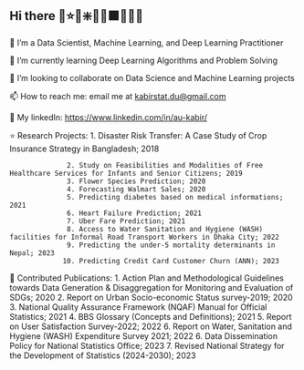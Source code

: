 ## Hi there 👋⭐🌟❇️📗🔰🟩🍏🥬🌿

🔭 I’m a Data Scientist, Machine Learning, and Deep Learning Practitioner

🌱 I’m currently learning Deep Learning Algorithms and Problem Solving

👯 I’m looking to collaborate on Data Science and Machine Learning projects

📫 How to reach me: email me at kabirstat.du@gmail.com

🌿 My linkedIn: https://www.linkedin.com/in/au-kabir/

⭐ Research Projects: 
                  1. Disaster Risk Transfer: A Case Study of Crop Insurance Strategy in Bangladesh; 2018
                  
                  2. Study on Feasibilities and Modalities of Free Healthcare Services for Infants and Senior Citizens; 2019
                  3. Flower Species Prediction; 2020
                  4. Forecasting Walmart Sales; 2020
                  5. Predicting diabetes based on medical informations; 2021
                  6. Heart Failure Prediction; 2021
                  7. Uber Fare Prediction; 2021
                  8. Access to Water Sanitation and Hygiene (WASH) facilities for Informal Road Transport Workers in Dhaka City; 2022
                  9. Predicting the under-5 mortality determinants in Nepal; 2023
                 10. Predicting Credit Card Customer Churn (ANN); 2023
                  
🔰 Contributed Publications: 
                  1. Action Plan and Methodological Guidelines towards Data Generation & Disaggregation for Monitoring and Evaluation of SDGs; 2020
                  2. Report on Urban Socio-economic Status survey-2019; 2020
                  3. National Quality Assurance Framework (NQAF) Manual for Official Statistics; 2021
                  4. BBS Glossary (Concepts and Definitions); 2021
                  5. Report on User Satisfaction Survey-2022; 2022
                  6. Report on Water, Sanitation and Hygiene (WASH) Expenditure Survey 2021; 2022
                  6. Data Dissemination Policy for National Statistics Office; 2023
                  7. Revised National Strategy for the Development of Statistics (2024-2030); 2023

